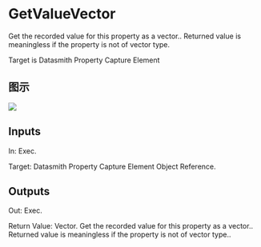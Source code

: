 # GetValueVector

Get the recorded value for this property as a vector.. Returned value is meaningless if the property is not of vector type.

Target is Datasmith Property Capture Element

## 图示

![]($-20221218-18380989.png)

## Inputs

In: Exec.

Target: Datasmith Property Capture Element Object Reference.  

## Outputs

Out: Exec.

Return Value: Vector. Get the recorded value for this property as a vector.. Returned value is meaningless if the property is not of vector type..

